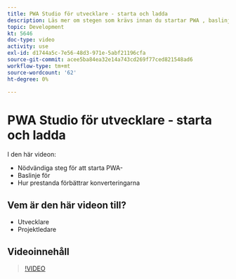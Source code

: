 ```yaml
---
title: PWA Studio för utvecklare - starta och ladda
description: Läs mer om stegen som krävs innan du startar PWA ​, baslinjen för ​ och hur prestanda förbättrar konverteringsgraden.
topic: Development
kt: 5646
doc-type: video
activity: use
exl-id: d1744a5c-7e56-48d3-971e-5abf21196cfa
source-git-commit: acee5ba84ea32e14a743cd269f77ced821548ad6
workflow-type: tm+mt
source-wordcount: '62'
ht-degree: 0%

---
```


# PWA Studio för utvecklare - starta och ladda

I den här videon:

- Nödvändiga steg för att starta PWA-&#x200B;
- Baslinje för &#x200B;
- Hur prestanda förbättrar konverteringarna

## Vem är den här videon till?

- Utvecklare
- Projektledare

## Videoinnehåll

>[!VIDEO](https://video.tv.adobe.com/v/35717?quality=12&learn=on)
